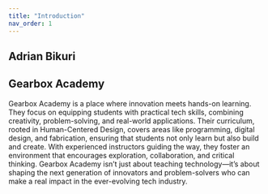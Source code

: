 ```yaml
---
title: "Introduction"
nav_order: 1
---
```


## Adrian Bikuri


## Gearbox Academy
Gearbox Academy is a place where innovation meets hands-on learning. They focus on equipping students with practical tech skills, combining creativity, problem-solving, and real-world applications. Their curriculum, rooted in Human-Centered Design, covers areas like programming, digital design, and fabrication, ensuring that students not only learn but also build and create. With experienced instructors guiding the way, they foster an environment that encourages exploration, collaboration, and critical thinking. Gearbox Academy isn’t just about teaching technology—it’s about shaping the next generation of innovators and problem-solvers who can make a real impact in the ever-evolving tech industry.

